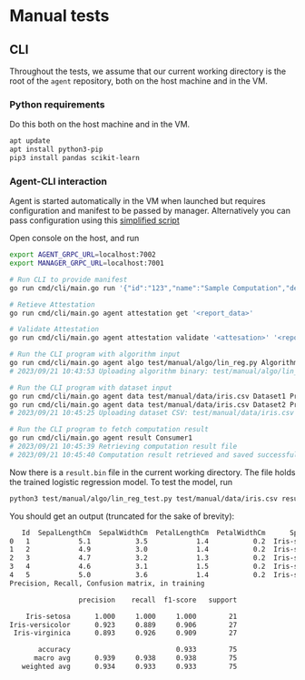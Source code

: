# Manual tests

## CLI

Throughout the tests, we assume that our current working directory is the root of the `agent` repository, both on the host machine and in the VM.

### Python requirements

Do this both on the host machine and in the VM.

```sh
apt update
apt install python3-pip
pip3 install pandas scikit-learn
```

### Agent-CLI interaction

Agent is started automatically in the VM when launched but requires configuration and manifest to be passed by manager. Alternatively you can pass configuration using this [simplified script](./agent-config/main.go)

Open console on the host, and run

```sh
export AGENT_GRPC_URL=localhost:7002
export MANAGER_GRPC_URL=localhost:7001

# Run CLI to provide manifest
go run cmd/cli/main.go run '{"id":"123","name":"Sample Computation","description":"A sample computation","status":"Processing","owner":"John Doe","start_time":"2023-11-03T12:03:21.705171284+03:00","end_time":"2023-11-03T13:03:21.705171532+03:00","datasets":[{"provider":"Provider1","id":"Dataset1"},{"provider":"Provider2","id":"Dataset2"}],"algorithms":[{"provider":"AlgorithmProvider1","id":"Algorithm1"}],"result_consumers":["Consumer1","Consumer2"],"ttl":3600,"metadata":{"key1":"value1","key2":42}, "timeout": "2m"}'

# Retieve Attestation
go run cmd/cli/main.go agent attestation get '<report_data>'

# Validate Attestation
go run cmd/cli/main.go agent attestation validate '<attesation>' '<report_data>'

# Run the CLI program with algorithm input
go run cmd/cli/main.go agent algo test/manual/algo/lin_reg.py Algorithm1 AlgorithmProvider1
# 2023/09/21 10:43:53 Uploading algorithm binary: test/manual/algo/lin_reg.py

# Run the CLI program with dataset input
go run cmd/cli/main.go agent data test/manual/data/iris.csv Dataset1 Provider1
go run cmd/cli/main.go agent data test/manual/data/iris.csv Dataset2 Provider2
# 2023/09/21 10:45:25 Uploading dataset CSV: test/manual/data/iris.csv

# Run the CLI program to fetch computation result
go run cmd/cli/main.go agent result Consumer1
# 2023/09/21 10:45:39 Retrieving computation result file
# 2023/09/21 10:45:40 Computation result retrieved and saved successfully!
```

Now there is a `result.bin` file in the current working directory. The file holds the trained logistic regression model. To test the model, run

```sh
python3 test/manual/algo/lin_reg_test.py test/manual/data/iris.csv result.bin
```

You should get an output (truncated for the sake of brevity):

```sh
   Id  SepalLengthCm  SepalWidthCm  PetalLengthCm  PetalWidthCm      Species
0   1            5.1           3.5            1.4           0.2  Iris-setosa
1   2            4.9           3.0            1.4           0.2  Iris-setosa
2   3            4.7           3.2            1.3           0.2  Iris-setosa
3   4            4.6           3.1            1.5           0.2  Iris-setosa
4   5            5.0           3.6            1.4           0.2  Iris-setosa
Precision, Recall, Confusion matrix, in training

                 precision    recall  f1-score   support

    Iris-setosa      1.000     1.000     1.000        21
Iris-versicolor      0.923     0.889     0.906        27
 Iris-virginica      0.893     0.926     0.909        27

       accuracy                          0.933        75
      macro avg      0.939     0.938     0.938        75
   weighted avg      0.934     0.933     0.933        75
```
